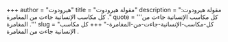 +++
author = "هيرودوت"
title = "مقولة هيرودوت"
description = "مقولة هيرودوت: كل مكاسب الإنسانية جاءت من المغامرة ."
quote = '''كل مكاسب الإنسانية جاءت من المغامرة .''' 
slug = "كل-مكاسب-الإنسانية-جاءت-من-المغامرة-"
+++
كل مكاسب الإنسانية جاءت من المغامرة .
